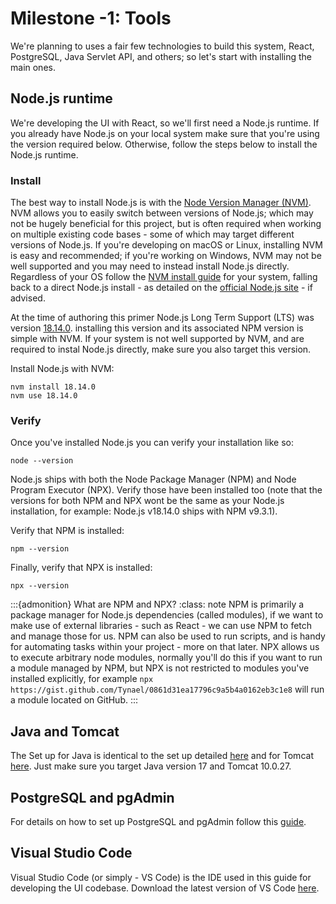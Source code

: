 # Milestone -1: Tools

We're planning to uses a fair few technologies to build this system, React, PostgreSQL, Java Servlet API, and others; so let's start with installing the main ones.

## Node.js runtime

We're developing the UI with React, so we'll first need a Node.js runtime. If you already have Node.js on your local system make sure that you're using the version required below. Otherwise, follow the steps below to install the Node.js runtime.

### Install

The best way to install Node.js is with the [Node Version Manager (NVM)](https://github.com/nvm-sh/nvm). NVM allows you to easily switch between versions of Node.js; which may not be hugely beneficial for this project, but is often required when working on multiple existing code bases - some of which may target different versions of Node.js. If you're developing on macOS or Linux, installing NVM is easy and recommended; if you're working on Windows, NVM may not be well supported and you may need to instead install Node.js directly. Regardless of your OS follow the [NVM install guide](https://github.com/nvm-sh/nvm) for your system, falling back to a direct Node.js install - as detailed on the [official Node.js site](https://nodejs.org/en/download/package-manager/) - if advised.

At the time of authoring this primer Node.js Long Term Support (LTS) was version [18.14.0](https://nodejs.org/en/download/). installing this version and its associated NPM version is simple with NVM. If your system is not well supported by NVM, and are required to instal Node.js directly, make sure you also target this version.

Install Node.js with NVM:

```shell
nvm install 18.14.0
nvm use 18.14.0
```

### Verify

Once you've installed Node.js you can verify your installation like so:

```shell
node --version
```

Node.js ships with both the Node Package Manager (NPM) and Node Program Executor (NPX). Verify those have been installed too (note that the versions for both NPM and NPX wont be the same as your Node.js installation, for example: Node.js v18.14.0 ships with NPM v9.3.1).

Verify that NPM is installed:

```shell
npm --version
```

Finally, verify that NPX is installed:

```shell
npx --version
```

:::{admonition} What are NPM and NPX?
:class: note
NPM is primarily a package manager for Node.js dependencies (called modules), if we want to make use of external libraries - such as React - we can use NPM to fetch and manage those for us. NPM can also be used to run scripts, and is handy for automating tasks within your project - more on that later. NPX allows us to execute arbitrary node modules, normally you'll do this if you want to run a module managed by NPM, but NPX is not restricted to modules you've installed explicitly, for example `npx https://gist.github.com/Tynael/0861d31ea17796c9a5b4a0162eb3c1e8` will run a module located on GitHub.
:::

## Java and Tomcat

The Set up for Java is identical to the set up detailed [here](../setup_dev/1_intellij_install.md) and for Tomcat [here](../setup_dev/2_tomcat_download.md). Just make sure you target Java version 17 and Tomcat 10.0.27.

## PostgreSQL and pgAdmin

For details on how to set up PostgreSQL and pgAdmin follow this [guide](../setup_dev/3_postgresql_setup.md).

## Visual Studio Code

Visual Studio Code (or simply - VS Code) is the IDE used in this guide for developing the UI codebase. Download the latest version of VS Code [here](https://code.visualstudio.com/).
